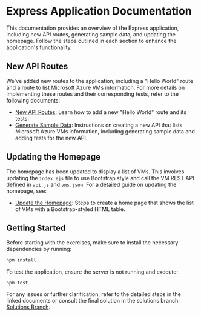 # Express Application Documentation

This documentation provides an overview of the Express application, including new API routes, generating sample data, and updating the homepage. Follow the steps outlined in each section to enhance the application's functionality.

## New API Routes

We've added new routes to the application, including a "Hello World" route and a route to list Microsoft Azure VMs information. For more details on implementing these routes and their corresponding tests, refer to the following documents:

- [New API Routes](001-implement-new-route.md): Learn how to add a new "Hello World" route and its tests.
- [Generate Sample Data](002-data-and-services.md): Instructions on creating a new API that lists Microsoft Azure VMs information, including generating sample data and adding tests for the new API.

## Updating the Homepage

The homepage has been updated to display a list of VMs. This involves updating the `index.ejs` file to use Bootstrap style and call the VM REST API defined in `api.js` and `vms.json`. For a detailed guide on updating the homepage, see:

- [Update the Homepage](003-update-the-homepage.md): Steps to create a home page that shows the list of VMs with a Bootstrap-styled HTML table.

## Getting Started

Before starting with the exercises, make sure to install the necessary dependencies by running:

```bash
npm install
```

To test the application, ensure the server is not running and execute:

```
npm test
```

For any issues or further clarification, refer to the detailed steps in the linked documents or consult the final solution in the solutions branch: [Solutions Branch](https://github.com/github-copilot-workshop/copilot-rest-javascript/tree/solutions).